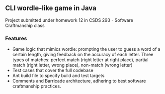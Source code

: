 ## CLI wordle-like game in Java
Project submitted under homework 12 in CSDS 293 - Software Craftmanship class

### Features
- Game logic that mimics wordle: prompting the user to guess a word of a certain length, giving feedback on the accuracy of each letter. Three types of matches: perfect match (right letter at right place), partial match (right letter, wrong place), non-match (wrong letter)
- Test cases that cover the full codebase
- Ant build file to specify build and test targets
- Comments and Barricade architecture, adhering to best software craftmanship practices.
